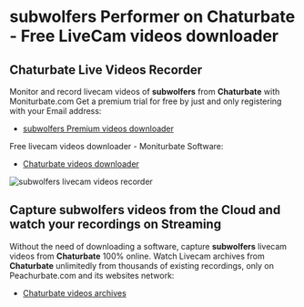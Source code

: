# subwolfers Performer on Chaturbate - Free LiveCam videos downloader

## Chaturbate Live Videos Recorder

Monitor and record livecam videos of **subwolfers** from **Chaturbate** with Moniturbate.com
Get a premium trial for free by just and only registering with your Email address:
* [subwolfers Premium videos downloader](https://moniturbate.com/request-demo-licence-key.html)

Free livecam videos downloader - Moniturbate Software:
* [Chaturbate videos downloader](https://moniturbate.com/moniturbate-download-software.html)

![subwolfers livecam videos recorder](https://peachurnet.com/templates/moniturbate-software.png)


## Capture subwolfers videos from the Cloud and watch your recordings on Streaming

Without the need of downloading a software, capture **subwolfers** livecam videos from **Chaturbate** 100% online.
Watch Livecam archives from **Chaturbate** unlimitedly from thousands of existing recordings, only on Peachurbate.com and its websites network:
* [Chaturbate videos archives](https://peachurnet.com/)